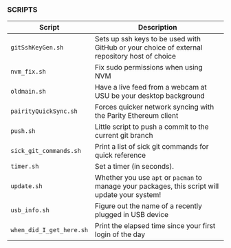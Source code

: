 ### SCRIPTS

| Script | Description  | 
|--------|--------------|
| `gitSshKeyGen.sh` | Sets up ssh keys to be used with GitHub or your choice of external repository host of choice |
| `nvm_fix.sh` | Fix sudo permissions when using NVM |
| `oldmain.sh` | Have a live feed from a webcam at USU be your desktop background |
| `pairityQuickSync.sh` | Forces quicker network syncing with the Parity Ethereum client |
| `push.sh` | Little script to push a commit to the current git branch |
| `sick_git_commands.sh` | Print a list of sick git commands for quick reference |
| `timer.sh` | Set a timer (in seconds).| 
| `update.sh` | Whether you use `apt` or `pacman` to manage your packages, this script will update your system! | 
| `usb_info.sh` | Figure out the name of a recently plugged in USB device |
| `when_did_I_get_here.sh` | Print the elapsed time since your first login of the day |
